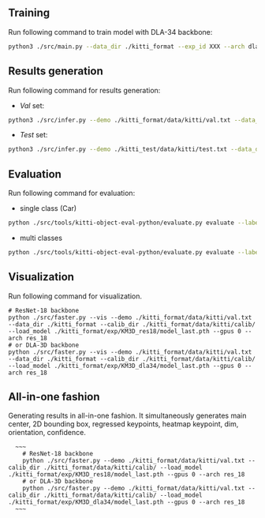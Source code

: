 ## Training
Run following command to train model with DLA-34 backbone:

   ```bash
   python3 ./src/main.py --data_dir ./kitti_format --exp_id XXX --arch dladgpac_34 --batch_size 8 --gpus 0 --num_epochs 200 --start_epoch 0 --lr 1.25e-4 --not_rand_crop --load_model XXX
   ```
   
## Results generation
Run following command for results generation:
   * *Val* set:
   ```bash
   python3 ./src/infer.py --demo ./kitti_format/data/kitti/val.txt --data_dir ./kitti_format --calib_dir ./kitti_format/data/kitti/calib/ --load_model ./kitti_format/pretrained/2d3d_noaug_lr_trainval_last.pth --gpus 0 --arch dladepthconv_34
   ```

   * *Test* set:
   ```bash
   python3 ./src/infer.py --demo ./kitti_test/data/kitti/test.txt --data_dir ./kitti_test --calib_dir ./kitti_test/data/kitti/calib/ --load_model ./kitti_format/pretrained/2d3d_noaug_lr_trainval_last.pth --gpus 0 --arch dladepthconv_34
   ```

## Evaluation
Run following command for evaluation:
   * single class (Car)
   ```bash
   python ./src/tools/kitti-object-eval-python/evaluate.py evaluate --label_path=./kitti_format/data/kitti/label/ --label_split_file ./kitti_format/data/kitti/val.txt --current_class=0 --coco=False --result_path=./kitti_format/exp/results/data/
   ```

   * multi classes
   ```bash
   python ./src/tools/kitti-object-eval-python/evaluate.py evaluate --label_path=./kitti_format/data/kitti/label/ --label_split_file ./kitti_format/data/kitti/val.txt --current_class=0,1,2 --coco=False --result_path=./kitti_format/exp/results/data/
   ```

## Visualization
Run following command for visualization.
   ~~~
   # ResNet-18 backbone
   python ./src/faster.py --vis --demo ./kitti_format/data/kitti/val.txt --data_dir ./kitti_format --calib_dir ./kitti_format/data/kitti/calib/ --load_model ./kitti_format/exp/KM3D_res18/model_last.pth --gpus 0 --arch res_18
   # or DLA-3D backbone
   python ./src/faster.py --vis --demo ./kitti_format/data/kitti/val.txt --data_dir ./kitti_format --calib_dir ./kitti_format/data/kitti/calib/ --load_model ./kitti_format/exp/KM3D_dla34/model_last.pth --gpus 0 --arch res_18
   ~~~
## All-in-one fashion
Generating results in all-in-one fashion. It simultaneously generates main center, 2D bounding box, regressed keypoints, heatmap keypoint, dim, orientation, confidence. 
      
      ~~~
        # ResNet-18 backbone
        python ./src/faster.py --demo ./kitti_format/data/kitti/val.txt --calib_dir ./kitti_format/data/kitti/calib/ --load_model ./kitti_format/exp/KM3D_res18/model_last.pth --gpus 0 --arch res_18
        # or DLA-3D backbone
        python ./src/faster.py --demo ./kitti_format/data/kitti/val.txt --calib_dir ./kitti_format/data/kitti/calib/ --load_model ./kitti_format/exp/KM3D_dla34/model_last.pth --gpus 0 --arch res_18
      ~~~

